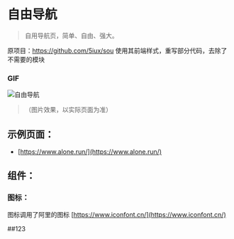 # 自由导航
> 自用导航页，简单、自由、强大。

原项目：https://github.com/5iux/sou
使用其前端样式，重写部分代码，去除了不需要的模块

###  GIF

![自由导航](https://github.com/yeetime/sou2/blob/master/sou2.gif)
> （图片效果，以实际页面为准）

## 示例页面：

+ [https://www.alone.run/](https://www.alone.run/)

## 组件：

### 图标：
图标调用了阿里的图标 [https://www.iconfont.cn/](https://www.iconfont.cn/)

##123
